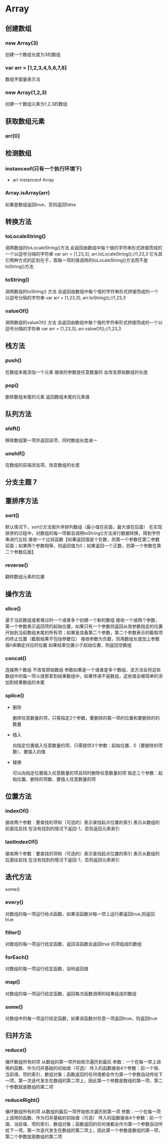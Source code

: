# Array

## 创建数组

### new Array(3)

创建一个数组长度为3的数组

### var arr = [1,2,3,4,5,6,7,8]

数组字面量表示法

### new Array(1,2,3)

创建一个数组元素为1,2,3的数组

## 获取数组元素

### arr[0]

## 检测数组

### instanceof(只有一个执行环境下)

- arr instanceof Array

### Array.isArray(arr)

如果是数组返回true，否则返回false

## 转换方法

### toLocaleString()

调用数组的toLocaleString()方法 会返回由数组中每个值的字符串形式拼接而成的一个以逗号分隔的字符串
var arr = [1,23,3];
arr.toLocaleString();//1,23,3
它与其它两种方式的区别在于，取每一项的值调用的toLocaleString()方法而不是toString()方法

### toString()

调用数组的toString() 方法 会返回由数组中每个值的字符串形式拼接而成的一个以逗号分隔的字符串
var arr = [1,23,3];
arr.toString();//1,23,3

### valueOf()

调用数组的valueOf() 方法 会返回由数组中每个值的字符串形式拼接而成的一个以逗号分隔的字符串
var arr = [1,23,3];
arr.valueOf();//1,23,3

## 栈方法

### push()

在数组末尾添加一个元素
接收的参数是任意数量的
会改变原始数组的长度

### pop()

删除数组末尾的元素
返回数组末尾的元素值

## 队列方法

### shift()

移除数组第一项并返回该项，同时数组长度减一

### unshif()

在数组的前端添加项，改变数组的长度

## 分支主题 7

## 重排序方法

### sort()

默认情况下，sort()方法按升序排列数组（最小值在前面，最大值在后面）
在实现排序的过程中，对数组的每一项都会调用toString()方法进行数据转换，得到字符串进行比较
接收一个比较函数【如果返回值是个负数，则第一个参数在第二参数前面；如果两个参数相等，则返回值为0；如果返回一个正数，则第一个参数在第二个参数后面】

### reverse()

翻转数组元素的位置

## 操作方法

### slice()

基于当前数组或者难过的一个或者多个创建一个新的数组
接收一个或两个参数，第一个参数表示返回项的起始位置，如果只有一个参数则返回从改参数指定的位置开始到当前数组末尾的所有项；如果是具备第二个参数，第二个参数表示的截取项的终止位置（截取结果不包括参数位）
接收参数为负数，则用数组长度加上参数值h来确定对应的位置
如果结束位置小于起始位置，则返回空数组

### concat()

连接两个数组
不改变原始数组
参数如果是一个或者是多个数组，该方法会将这些数组中的每一项斗提那家到结果数组中，如果传递不是数组，这些值会被简单的添加到结果数组的末尾

### splice()

- 删除

  删除任意数量的项，只需指定2个参数，要删除的第一项的位置和要删除的的数量

- 插入

  向指定位置插入任意数量的项，只需提供3个参数：起始位置、0（要删除的项数）、要插入的值

- 替换

  可以向指定位置插入任意数量的项且同时删除任意数量的项
  指定三个参数：起始位置、删除的项数、要插入任意数量的项

## 位置方法

### indexOf()

接收两个参数：要查找的项和（可选的）表示查找起点位置的索引
表示从数组的前面往后找
在没有找到的情况下返回-1，否则返回元素索引

### lastIndexOf()

接收两个参数：要查找的项和（可选的）表示查找起点位置的索引
表示从数组的后面往前找
在没有找到的情况下返回-1，否则返回元素索引

## 迭代方法

some()

### every()

对数组的每一项运行给点函数，如果该函数对每一项上运行都返回true,则返回true

### filter()

对数组的每一项运行给定函数，返回该函数会返回true 的项组成的数组

### forEach()

对数组的每一项运行给定函数，没哟返回值

### map()

对数组的每一项运行给定函数，返回每次函数调用的结果组成的数组

### some()

对数组中的每一项运行给定函数，如果该函数对任意一项返回true，则返回true

## 归并方法

### reduce()

循环数组所有的项
从数组的第一项开始依次遍历到最后
参数：一个在每一项上调用的函数、作为归并基础的初始值（可选）
传入的函数接收4个参数：前一个值、当前值、项的索引、数组对象；函数返回的任何值都会作为第一个参数自动传给下一项，第一次迭代发生在数组的第二项上，因此第一个参数是数组的第一项，第二个参数就是数组的第二项

### reduceRight()

循环数组所有的项
从数组的最后一项开始依次遍历到第一项
参数：一个在每一项上调用的函数、作为归并基础的初始值（可选）
传入的函数接收4个参数：前一个值、当前值、项的索引、数组对象；函数返回的任何值都会作为第一个参数自动传给下一项，第一次迭代发生在数组的第二项上，因此第一个参数是数组的第一项，第二个参数就是数组的第二项


